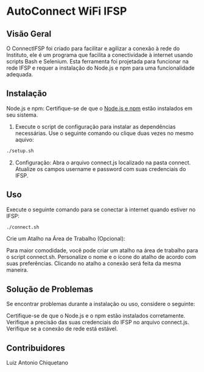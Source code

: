 # AutoConnect WiFi IFSP

## Visão Geral

O ConnectIFSP foi criado para facilitar e agilizar a conexão à rede do Instituto, ele é um programa que facilita a conectividade à internet usando scripts Bash e Selenium. Esta ferramenta foi projetada para funcionar na rede IFSP e requer a instalação do Node.js e npm para uma funcionalidade adequada.

## Instalação
Node.js e npm: Certifique-se de que o [Node.js e npm](https://nodejs.org/) estão instalados em seu sistema.

1. Execute o script de configuração para instalar as dependências necessárias. Use o seguinte comando ou clique duas vezes no mesmo aquivo:

```bash
./setup.sh
```
2. Configuração: Abra o arquivo connect.js localizado na pasta connect. Atualize os campos username e password com suas credenciais do IFSP.

## Uso
Execute o seguinte comando para se conectar à internet quando estiver no IFSP:

```bash
./connect.sh
```
Crie um Atalho na Área de Trabalho (Opcional):

Para maior comodidade, você pode criar um atalho na área de trabalho para o script connect.sh.
Personalize o nome e o ícone do atalho de acordo com suas preferências.
Clicando no atalho a conexão será feita da mesma maneira.


## Solução de Problemas
Se encontrar problemas durante a instalação ou uso, considere o seguinte:

Certifique-se de que o Node.js e o npm estão instalados corretamente.
Verifique a precisão das suas credenciais do IFSP no arquivo connect.js.
Verifique se a conexão de rede está estável.

## Contribuidores
Luiz Antonio Chiquetano
